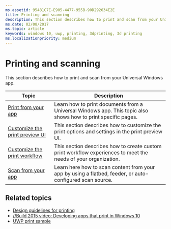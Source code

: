 ```yaml
---
ms.assetid: 95481C7E-E905-4477-955B-90D292634E2E
title: Printing and scanning
description: This section describes how to print and scan from your Universal Windows app.
ms.date: 02/08/2017
ms.topic: article
keywords: windows 10, uwp, printing, 3dprinting, 3d printing
ms.localizationpriority: medium
---
```

# Printing and scanning


This section describes how to print and scan from your Universal Windows app.

| Topic | Description | 
|-------|-------------|
| [Print from your app](print-from-your-app.md) | Learn how to print documents from a Universal Windows app. This topic also shows how to print specific pages. |
| [Customize the print preview UI](customize-the-print-preview-ui.md) | This section describes how to customize the print options and settings in the print preview UI. |
| [Customize the print workflow](print-workflow-customize.md) | This section describes how to create custom print workflow experiences to meet the needs of your organization.  |
| [Scan from your app](scan-from-your-app.md) | Learn here how to scan content from your app by using a flatbed, feeder, or auto-configured scan source.|

## Related topics

* [Design guidelines for printing](https://docs.microsoft.com/windows/uwp/devices-sensors/printing-and-scanning)
* [//Build 2015 video: Developing apps that print in Windows 10](https://channel9.msdn.com/Events/Build/2015/2-94)
* [UWP print sample](https://go.microsoft.com/fwlink/p/?LinkId=619984)
 

